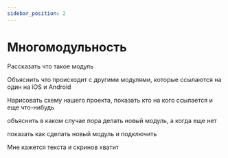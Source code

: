 ```yaml
---
sidebar_position: 2
---
```


# Многомодульность

Рассказать что такое модуль

Объяснить что происходит с другими модулями, которые ссылаются на один на iOS и Android

Нарисовать схему нашего проекта, показать кто на кого ссылается и еще что-нибудь 

объяснить в каком случае пора делать новый модуль, а когда еще нет

показать как сделать новый модуль и подключить

Мне кажется текста и скринов хватит